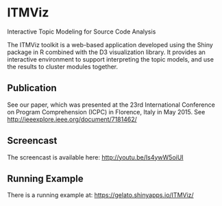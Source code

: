 # ITMViz

Interactive Topic Modeling for Source Code Analysis

The ITMViz toolkit is a web-based application developed using the Shiny package in R combined with the D3 visualization library. 
It provides an interactive environment to support interpreting the topic models, and use the results to cluster modules together.

## Publication

See our paper, which was presented at the 23rd International Conference on Program Comprehension (ICPC) in Florence, Italy in May 2015. See http://ieeexplore.ieee.org/document/7181462/

## Screencast

The screencast is available here: http://youtu.be/Is4ywW5oiUI

## Running Example

There is a running example at: https://gelato.shinyapps.io/ITMViz/
